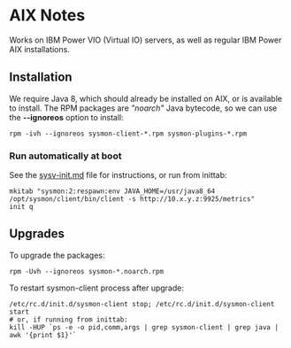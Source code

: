# AIX Notes

Works on IBM Power VIO (Virtual IO) servers, as well as regular IBM Power AIX installations.

## Installation

We require Java 8, which should already be installed on AIX, or is available to install.
The RPM packages are *"noarch"* Java bytecode, so we can use the **--ignoreos** option to install:

```shell
rpm -ivh --ignoreos sysmon-client-*.rpm sysmon-plugins-*.rpm
```

### Run automatically at boot

See the [sysv-init.md](sysv-init.md) file for instructions, or run from inittab:

```shell
mkitab "sysmon:2:respawn:env JAVA_HOME=/usr/java8_64 /opt/sysmon/client/bin/client -s http://10.x.y.z:9925/metrics"
init q
```

## Upgrades

To upgrade the packages:

```shell
rpm -Uvh --ignoreos sysmon-*.noarch.rpm
```

To restart sysmon-client process after upgrade:

```shell
/etc/rc.d/init.d/sysmon-client stop; /etc/rc.d/init.d/sysmon-client start
# or, if running from inittab:
kill -HUP `ps -e -o pid,comm,args | grep sysmon-client | grep java | awk '{print $1}'`
```

